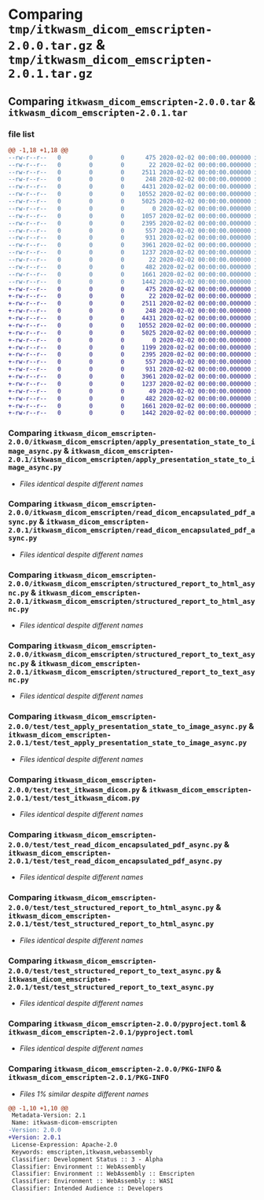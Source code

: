 # Comparing `tmp/itkwasm_dicom_emscripten-2.0.0.tar.gz` & `tmp/itkwasm_dicom_emscripten-2.0.1.tar.gz`

## Comparing `itkwasm_dicom_emscripten-2.0.0.tar` & `itkwasm_dicom_emscripten-2.0.1.tar`

### file list

```diff
@@ -1,18 +1,18 @@
--rw-r--r--   0        0        0      475 2020-02-02 00:00:00.000000 itkwasm_dicom_emscripten-2.0.0/itkwasm_dicom_emscripten/__init__.py
--rw-r--r--   0        0        0       22 2020-02-02 00:00:00.000000 itkwasm_dicom_emscripten-2.0.0/itkwasm_dicom_emscripten/_version.py
--rw-r--r--   0        0        0     2511 2020-02-02 00:00:00.000000 itkwasm_dicom_emscripten-2.0.0/itkwasm_dicom_emscripten/apply_presentation_state_to_image_async.py
--rw-r--r--   0        0        0      248 2020-02-02 00:00:00.000000 itkwasm_dicom_emscripten-2.0.0/itkwasm_dicom_emscripten/js_package.py
--rw-r--r--   0        0        0     4431 2020-02-02 00:00:00.000000 itkwasm_dicom_emscripten-2.0.0/itkwasm_dicom_emscripten/read_dicom_encapsulated_pdf_async.py
--rw-r--r--   0        0        0    10552 2020-02-02 00:00:00.000000 itkwasm_dicom_emscripten-2.0.0/itkwasm_dicom_emscripten/structured_report_to_html_async.py
--rw-r--r--   0        0        0     5025 2020-02-02 00:00:00.000000 itkwasm_dicom_emscripten-2.0.0/itkwasm_dicom_emscripten/structured_report_to_text_async.py
--rw-r--r--   0        0        0        0 2020-02-02 00:00:00.000000 itkwasm_dicom_emscripten-2.0.0/test/__init__.py
--rw-r--r--   0        0        0     1057 2020-02-02 00:00:00.000000 itkwasm_dicom_emscripten-2.0.0/test/fixtures.py
--rw-r--r--   0        0        0     2395 2020-02-02 00:00:00.000000 itkwasm_dicom_emscripten-2.0.0/test/test_apply_presentation_state_to_image_async.py
--rw-r--r--   0        0        0      557 2020-02-02 00:00:00.000000 itkwasm_dicom_emscripten-2.0.0/test/test_itkwasm_dicom.py
--rw-r--r--   0        0        0      931 2020-02-02 00:00:00.000000 itkwasm_dicom_emscripten-2.0.0/test/test_read_dicom_encapsulated_pdf_async.py
--rw-r--r--   0        0        0     3961 2020-02-02 00:00:00.000000 itkwasm_dicom_emscripten-2.0.0/test/test_structured_report_to_html_async.py
--rw-r--r--   0        0        0     1237 2020-02-02 00:00:00.000000 itkwasm_dicom_emscripten-2.0.0/test/test_structured_report_to_text_async.py
--rw-r--r--   0        0        0       22 2020-02-02 00:00:00.000000 itkwasm_dicom_emscripten-2.0.0/.gitignore
--rw-r--r--   0        0        0      482 2020-02-02 00:00:00.000000 itkwasm_dicom_emscripten-2.0.0/README.md
--rw-r--r--   0        0        0     1661 2020-02-02 00:00:00.000000 itkwasm_dicom_emscripten-2.0.0/pyproject.toml
--rw-r--r--   0        0        0     1442 2020-02-02 00:00:00.000000 itkwasm_dicom_emscripten-2.0.0/PKG-INFO
+-rw-r--r--   0        0        0      475 2020-02-02 00:00:00.000000 itkwasm_dicom_emscripten-2.0.1/itkwasm_dicom_emscripten/__init__.py
+-rw-r--r--   0        0        0       22 2020-02-02 00:00:00.000000 itkwasm_dicom_emscripten-2.0.1/itkwasm_dicom_emscripten/_version.py
+-rw-r--r--   0        0        0     2511 2020-02-02 00:00:00.000000 itkwasm_dicom_emscripten-2.0.1/itkwasm_dicom_emscripten/apply_presentation_state_to_image_async.py
+-rw-r--r--   0        0        0      248 2020-02-02 00:00:00.000000 itkwasm_dicom_emscripten-2.0.1/itkwasm_dicom_emscripten/js_package.py
+-rw-r--r--   0        0        0     4431 2020-02-02 00:00:00.000000 itkwasm_dicom_emscripten-2.0.1/itkwasm_dicom_emscripten/read_dicom_encapsulated_pdf_async.py
+-rw-r--r--   0        0        0    10552 2020-02-02 00:00:00.000000 itkwasm_dicom_emscripten-2.0.1/itkwasm_dicom_emscripten/structured_report_to_html_async.py
+-rw-r--r--   0        0        0     5025 2020-02-02 00:00:00.000000 itkwasm_dicom_emscripten-2.0.1/itkwasm_dicom_emscripten/structured_report_to_text_async.py
+-rw-r--r--   0        0        0        0 2020-02-02 00:00:00.000000 itkwasm_dicom_emscripten-2.0.1/test/__init__.py
+-rw-r--r--   0        0        0     1199 2020-02-02 00:00:00.000000 itkwasm_dicom_emscripten-2.0.1/test/fixtures.py
+-rw-r--r--   0        0        0     2395 2020-02-02 00:00:00.000000 itkwasm_dicom_emscripten-2.0.1/test/test_apply_presentation_state_to_image_async.py
+-rw-r--r--   0        0        0      557 2020-02-02 00:00:00.000000 itkwasm_dicom_emscripten-2.0.1/test/test_itkwasm_dicom.py
+-rw-r--r--   0        0        0      931 2020-02-02 00:00:00.000000 itkwasm_dicom_emscripten-2.0.1/test/test_read_dicom_encapsulated_pdf_async.py
+-rw-r--r--   0        0        0     3961 2020-02-02 00:00:00.000000 itkwasm_dicom_emscripten-2.0.1/test/test_structured_report_to_html_async.py
+-rw-r--r--   0        0        0     1237 2020-02-02 00:00:00.000000 itkwasm_dicom_emscripten-2.0.1/test/test_structured_report_to_text_async.py
+-rw-r--r--   0        0        0       49 2020-02-02 00:00:00.000000 itkwasm_dicom_emscripten-2.0.1/.gitignore
+-rw-r--r--   0        0        0      482 2020-02-02 00:00:00.000000 itkwasm_dicom_emscripten-2.0.1/README.md
+-rw-r--r--   0        0        0     1661 2020-02-02 00:00:00.000000 itkwasm_dicom_emscripten-2.0.1/pyproject.toml
+-rw-r--r--   0        0        0     1442 2020-02-02 00:00:00.000000 itkwasm_dicom_emscripten-2.0.1/PKG-INFO
```

### Comparing `itkwasm_dicom_emscripten-2.0.0/itkwasm_dicom_emscripten/apply_presentation_state_to_image_async.py` & `itkwasm_dicom_emscripten-2.0.1/itkwasm_dicom_emscripten/apply_presentation_state_to_image_async.py`

 * *Files identical despite different names*

### Comparing `itkwasm_dicom_emscripten-2.0.0/itkwasm_dicom_emscripten/read_dicom_encapsulated_pdf_async.py` & `itkwasm_dicom_emscripten-2.0.1/itkwasm_dicom_emscripten/read_dicom_encapsulated_pdf_async.py`

 * *Files identical despite different names*

### Comparing `itkwasm_dicom_emscripten-2.0.0/itkwasm_dicom_emscripten/structured_report_to_html_async.py` & `itkwasm_dicom_emscripten-2.0.1/itkwasm_dicom_emscripten/structured_report_to_html_async.py`

 * *Files identical despite different names*

### Comparing `itkwasm_dicom_emscripten-2.0.0/itkwasm_dicom_emscripten/structured_report_to_text_async.py` & `itkwasm_dicom_emscripten-2.0.1/itkwasm_dicom_emscripten/structured_report_to_text_async.py`

 * *Files identical despite different names*

### Comparing `itkwasm_dicom_emscripten-2.0.0/test/test_apply_presentation_state_to_image_async.py` & `itkwasm_dicom_emscripten-2.0.1/test/test_apply_presentation_state_to_image_async.py`

 * *Files identical despite different names*

### Comparing `itkwasm_dicom_emscripten-2.0.0/test/test_itkwasm_dicom.py` & `itkwasm_dicom_emscripten-2.0.1/test/test_itkwasm_dicom.py`

 * *Files identical despite different names*

### Comparing `itkwasm_dicom_emscripten-2.0.0/test/test_read_dicom_encapsulated_pdf_async.py` & `itkwasm_dicom_emscripten-2.0.1/test/test_read_dicom_encapsulated_pdf_async.py`

 * *Files identical despite different names*

### Comparing `itkwasm_dicom_emscripten-2.0.0/test/test_structured_report_to_html_async.py` & `itkwasm_dicom_emscripten-2.0.1/test/test_structured_report_to_html_async.py`

 * *Files identical despite different names*

### Comparing `itkwasm_dicom_emscripten-2.0.0/test/test_structured_report_to_text_async.py` & `itkwasm_dicom_emscripten-2.0.1/test/test_structured_report_to_text_async.py`

 * *Files identical despite different names*

### Comparing `itkwasm_dicom_emscripten-2.0.0/pyproject.toml` & `itkwasm_dicom_emscripten-2.0.1/pyproject.toml`

 * *Files identical despite different names*

### Comparing `itkwasm_dicom_emscripten-2.0.0/PKG-INFO` & `itkwasm_dicom_emscripten-2.0.1/PKG-INFO`

 * *Files 1% similar despite different names*

```diff
@@ -1,10 +1,10 @@
 Metadata-Version: 2.1
 Name: itkwasm-dicom-emscripten
-Version: 2.0.0
+Version: 2.0.1
 License-Expression: Apache-2.0
 Keywords: emscripten,itkwasm,webassembly
 Classifier: Development Status :: 3 - Alpha
 Classifier: Environment :: WebAssembly
 Classifier: Environment :: WebAssembly :: Emscripten
 Classifier: Environment :: WebAssembly :: WASI
 Classifier: Intended Audience :: Developers
```

